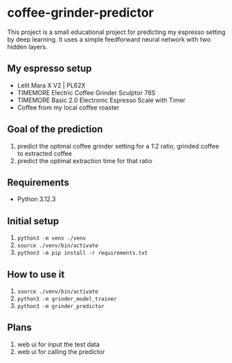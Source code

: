 # coffee-grinder-predictor

This project is a small educational project for predicting my espresso setting by deep learning. It uses a simple feedforward neural network with two hidden layers.

## My espresso setup

- Lelit Mara X V2 | PL62X 
- TIMEMORE Electric Coffee Grinder Sculptor 78S
- TIMEMORE Basic 2.0 Electronic Espresso Scale with Timer
- Coffee from my local coffee roaster

## Goal of the prediction

1. predict the optimal coffee grinder setting for a 1:2 ratio, grinded coffee to extracted coffee
2. predict the optimal extraction time for that ratio

## Requirements

- Python 3.12.3

## Initial setup

1. ``python3 -m venv ./venv``
2. ``source ./venv/bin/activate``
3. ``python3 -m pip install -r requirements.txt``

## How to use it

1. ``source ./venv/bin/activate``
2. ``python3 -m grinder_model_trainer``
3. ``python3 -m grinder_predictor``

## Plans

1. web ui for input the test data 
2. web ui for calling the predictor